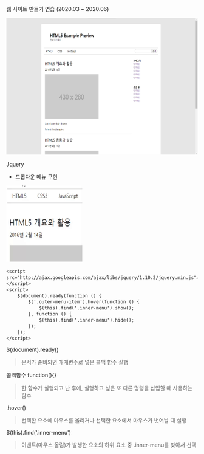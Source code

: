 웹 사이트 만들기 연습 (2020.03 ~ 2020.06)

<img src = "https://github.com/jsnail1209/front_end/blob/main/%EC%9B%B9%EC%82%AC%EC%9D%B4%ED%8A%B8.png" width="540" height="360">

Jquery
- 드롭다운 메뉴 구현
<img src = "https://github.com/jsnail1209/front_end/blob/main/jquery.gif" width="200" height="200">

```
<script src="http://ajax.googleapis.com/ajax/libs/jquery/1.10.2/jquery.min.js"></script>
<script>
    $(document).ready(function () {
        $('.outer-menu-item').hover(function () {
            $(this).find('.inner-menu').show();
        }, function () {
            $(this).find('.inner-menu').hide();
        });
    });
</script>
```

$(document).ready()
> 문서가 준비되면 매개변수로 넣은 콜백 함수 실행

콜백함수 function(){}
> 한 함수가 실행되고 난 후에, 실행하고 싶은 또 다른 명령을 삽입할 때 사용하는 함수

.hover()
> 선택한 요소에 마우스를 올리거나 선택한 요소에서 마우스가 벗어날 때 실행

$(this).find('.inner-menu')
> 이벤트(마우스 올림)가 발생한 요소의 하위 요소 중 .inner-menu를 찾아서 선택









